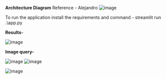 **Architecture Diagram**
Reference - Alejandro
![image](https://github.com/user-attachments/assets/987d46b5-b4ea-456b-9003-153848ec5bc6)

To run the application install the requirements and command - streamlit run .\app.py

**Results-**

![image](https://github.com/user-attachments/assets/c57917ed-9f28-4691-afa2-0e0fe92e2d50)

**Image query-** 

![image](https://github.com/user-attachments/assets/8a36c0e8-56ef-479d-965d-fbf0a196ceee)
![image](https://github.com/user-attachments/assets/43de7e1a-3d6f-49d6-a174-e5963178fef5)



![image](https://github.com/user-attachments/assets/a35690d6-993d-404a-8b70-16ea712d4cda)
